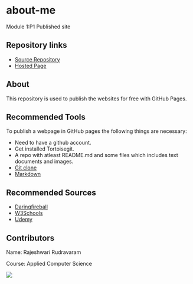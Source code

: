 # about-me
Module 1:P1 Published site

## Repository links
- [Source Repository](https://github.com/Rajeshwari-Rudra/kebob-case)
- [Hosted Page](https://rajeshwari-rudra.github.io/kebob-case/)

## About
This repository is used to publish the websites for free with GitHub Pages.

## Recommended Tools
To publish a webpage in GitHub pages the following things are necessary:
- Need to have a github account.
- Get installed Tortoisegit.
- A repo with atleast README.md and some files which includes text documents and images.
- [Git clone](https://www.git-scm.com/docs/git-clone)
- [Markdown](https://en.wikipedia.org/wiki/Markdown)

## Recommended Sources
- [Daringfireball](https://daringfireball.net/projects/markdown/syntax#backslash)
- [W3Schools](https://www.w3schools.com/)
- [Udemy](https://www.udemy.com/)

## Contributors
Name: Rajeshwari Rudravaram

Course: Applied Computer Science

![](https://i.ytimg.com/vi/40Y-GmSGI74/maxresdefault.jpg)
